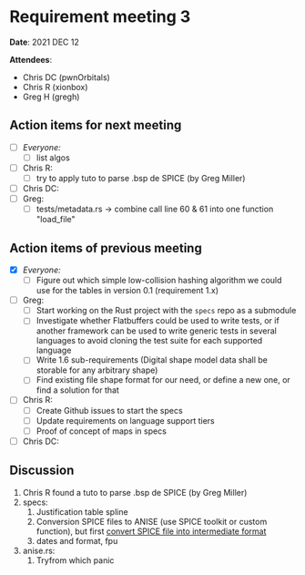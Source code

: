 # Requirement meeting 3

**Date**: 2021 DEC 12

**Attendees**:

+ Chris DC (pwnOrbitals)
+ Chris R (xionbox)
+ Greg H (gregh)

## Action items for next meeting

+ [ ] *Everyone:*
    + [ ] list algos
+ [ ] Chris R:
    + [ ] try to apply tuto to parse .bsp de SPICE (by Greg Miller)
+ [ ] Chris DC:
+ [ ] Greg:
    + [ ] tests/metadata.rs -> combine call line 60 & 61 into one function "load_file"

## Action items of previous meeting

+ [x] *Everyone:*
  + [ ] Figure out which simple low-collision hashing algorithm we could use
        for the tables in version 0.1 (requirement 1.x)
+ [ ] Greg:
    + [ ] Start working on the Rust project with the `specs` repo as a submodule
    + [ ] Investigate whether Flatbuffers could be used to write tests, or if another
          framework can be used to write generic tests in several languages to avoid
          cloning the test suite for each supported language
    + [ ] Write 1.6 sub-requirements (Digital shape model data shall be storable
            for any arbitrary shape)
    + [ ] Find existing file shape format for our need, or define a new one, or find
          a solution for that
+ [ ] Chris R:
    + [ ] Create Github issues to start the specs
    + [ ] Update requirements on language support tiers
    + [ ] Proof of concept of maps in specs
+ [ ] Chris DC:

## Discussion

1. Chris R found a tuto to parse .bsp de SPICE (by Greg Miller)
1. specs:
    1. Justification table spline
    1. Conversion SPICE files to ANISE (use SPICE toolkit or custom function),
     but first [convert SPICE file into intermediate format][SPICE convert]
    1. dates and format, fpu
1. anise.rs:
    1. Tryfrom which panic

[SPICE convert]: https://naif.jpl.nasa.gov/pub/naif/toolkit_docs/C/ug/convert.html
